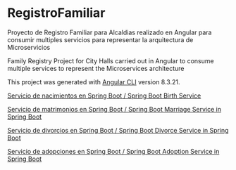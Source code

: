 # RegistroFamiliar

Proyecto de Registro Familiar para Alcaldias realizado en Angular para consumir multiples servicios para representar la arquitectura de Microservicios

Family Registry Project for City Halls carried out in Angular to consume multiple services to represent the Microservices architecture

This project was generated with [Angular CLI](https://github.com/angular/angular-cli) version 8.3.21.

[Servicio de nacimientos en Spring Boot / Spring Boot Birth Service](https://github.com/dennisrmz/nacimientos-service)

[Servicio de matrimonios en Spring Boot / Spring Boot Marriage Service in Spring Boot](https://github.com/GonzaloRo/matrimonios-service)

[Servicio de divorcios en Spring Boot / Spring Boot Divorce Service in Spring Boot](https://github.com/vanessanr6/divorcio-service)

[Servicio de adopciones en Spring Boot / Spring Boot Adoption Service in Spring Boot](https://github.com/vanessanr6/adopciones-service)
